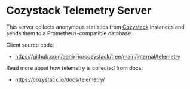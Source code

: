 # Cozystack Telemetry Server

This server collects anonymous statistics from [Cozystack](https://cozystack.io/) instances and sends them to a Prometheus-compatible database.

Client source code:
- https://github.com/aenix-io/cozystack/tree/main/internal/telemetry

Read more about how telemetry is collected from docs:
- https://cozystack.io/docs/telemetry/
